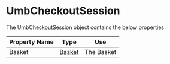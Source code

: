 # UmbCheckoutSession

The UmbCheckoutSession object contains the below properties

| Property Name | Type                | Use        |
| ------------- | ------------------- | ---------- |
| Basket        | [Basket](basket.md) | The Basket |
